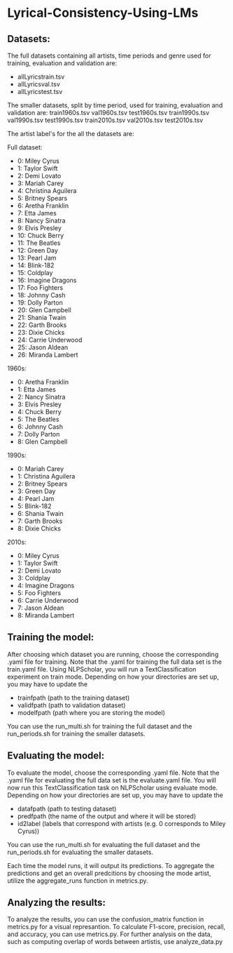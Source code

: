 # Lyrical-Consistency-Using-LMs

Datasets:
- 

The full datasets containing all artists, time periods and genre used for training, evaluation and validation are:
- allLyricstrain.tsv
- allLyricsval.tsv
- allLyricstest.tsv


The smaller datasets, split by time period, used for training, evaluation and validation are:
  train1960s.tsv
  val1960s.tsv
  test1960s.tsv
  train1990s.tsv
  val1990s.tsv
  test1990s.tsv
  train2010s.tsv
  val2010s.tsv
  test2010s.tsv

The artist label's for the all the datasets are:

Full dataset:
- 0: Miley Cyrus
- 1: Taylor Swift
- 2: Demi Lovato
- 3: Mariah Carey
- 4: Christina Aguilera
- 5: Britney Spears
- 6: Aretha Franklin
- 7: Etta James
- 8: Nancy Sinatra
- 9: Elvis Presley
- 10: Chuck Berry
- 11: The Beatles
- 12: Green Day
- 13: Pearl Jam
- 14: Blink-182
- 15: Coldplay
- 16: Imagine Dragons
- 17: Foo Fighters
- 18: Johnny Cash
- 19: Dolly Parton
- 20: Glen Campbell
- 21: Shania Twain
- 22: Garth Brooks
- 23: Dixie Chicks
- 24: Carrie Underwood
- 25: Jason Aldean
- 26: Miranda Lambert

1960s: 
- 0: Aretha Franklin
- 1: Etta James
- 2: Nancy Sinatra
- 3: Elvis Presley
- 4: Chuck Berry
- 5: The Beatles
- 6: Johnny Cash
- 7: Dolly Parton
- 8: Glen Campbell

1990s:
- 0: Mariah Carey
- 1: Christina Aguilera
- 2: Britney Spears
- 3: Green Day
- 4: Pearl Jam
- 5: Blink-182
- 6: Shania Twain
- 7: Garth Brooks
- 8: Dixie Chicks

2010s:
- 0: Miley Cyrus
- 1: Taylor Swift
- 2: Demi Lovato
- 3: Coldplay
- 4: Imagine Dragons
- 5: Foo Fighters
- 6: Carrie Underwood
- 7: Jason Aldean
- 8: Miranda Lambert


Training the model:
- 
After choosing which dataset you are running, choose the corresponding .yaml file for training. Note that the .yaml for training the full data set is the train.yaml file. Using NLPScholar, you will run a TextClassification experiment on train mode. Depending on how your directories are set up, you may have to update the 
- trainfpath (path to the training dataset)
- validfpath (path to validation dataset)
- modelfpath (path where you are storing the model)

You can use the run_multi.sh for training the full dataset and the run_periods.sh for training the smaller datasets. 

Evaluating the model:
- 
To evaluate the model, choose the corresponding .yaml file. Note that the .yaml file for evaluating the full data set is the evaluate.yaml file. You will now run this TextClassification task on NLPScholar using evaluate mode. Depending on how your directories are set up, you may have to update the 
- datafpath (path to testing dataset)
- predfpath (the name of the output and where it will be stored)
- id2label (labels that correspond with artists (e.g. 0 corresponds to Miley Cyrus))

You can use the run_multi.sh for evaluating the full dataset and the run_periods.sh for evaluating the smaller datasets. 

Each time the model runs, it will output its predictions. To aggregate the predictions and get an overall predcitions by choosing the mode artist, utilize the aggregate_runs function in metrics.py. 

Analyzing the results:
- 

To analyze the results, you can use the confusion_matrix function in metrics.py for a visual represantion. To calculate F1-score, precision, recall, and accuracy, you can use metrics.py. For further analysis on the data, such as computing overlap of words between artistis, use analyze_data.py
  



 














 
